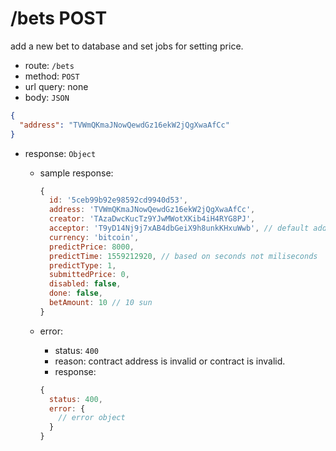 /bets POST
=========

add a new bet to database and set jobs for setting price.

* route: `/bets`
* method: `POST`
* url query: none
* body: `JSON`

```json
{
  "address": "TVWmQKmaJNowQewdGz16ekW2jQgXwaAfCc"
}
```

* response: `Object`
  * sample response:
    ```javascript
    {
      id: '5ceb99b92e98592cd9940d53',
      address: 'TVWmQKmaJNowQewdGz16ekW2jQgXwaAfCc',
      creator: 'TAzaDwcKucTz9YJwMWotXKib4iH4RYG8PJ',
      acceptor: 'T9yD14Nj9j7xAB4dbGeiX9h8unkKHxuWwb', // default address, genesis address. it means nobody joined
      currency: 'bitcoin',
      predictPrice: 8000,
      predictTime: 1559212920, // based on seconds not miliseconds
      predictType: 1,
      submittedPrice: 0,
      disabled: false,
      done: false,
      betAmount: 10 // 10 sun
    }
    ```

  * error:
    * status: `400`
    * reason: contract address is invalid or contract is invalid.
    * response:
    ```javascript
    {
      status: 400,
      error: {
        // error object
      }
    }
    ```
